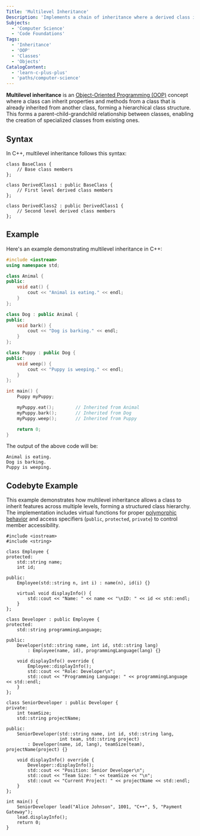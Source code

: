 ```yaml
---
Title: 'Multilevel Inheritance'
Description: 'Implements a chain of inheritance where a derived class inherits from another derived class, forming a parent-child-grandchild relationship between classes.'
Subjects:
  - 'Computer Science'
  - 'Code Foundations'
Tags:
  - 'Inheritance'
  - 'OOP'
  - 'Classes'
  - 'Objects'
CatalogContent:
  - 'learn-c-plus-plus'
  - 'paths/computer-science'
---
```


**Multilevel inheritance** is an [Object-Oriented Programming (OOP)](https://www.codecademy.com/resources/docs/general/programming-paradigms/object-oriented-programming) concept where a class can inherit properties and methods from a class that is already inherited from another class, forming a hierarchical class structure. This forms a parent-child-grandchild relationship between classes, enabling the creation of specialized classes from existing ones.

## Syntax

In C++, multilevel inheritance follows this syntax:

```pseudo
class BaseClass {
    // Base class members
};

class DerivedClass1 : public BaseClass {
    // First level derived class members
};

class DerivedClass2 : public DerivedClass1 {
    // Second level derived class members
};
```

## Example

Here's an example demonstrating multilevel inheritance in C++:

```cpp
#include <iostream>
using namespace std;

class Animal {
public:
    void eat() {
        cout << "Animal is eating." << endl;
    }
};

class Dog : public Animal {
public:
    void bark() {
        cout << "Dog is barking." << endl;
    }
};

class Puppy : public Dog {
public:
    void weep() {
        cout << "Puppy is weeping." << endl;
    }
};

int main() {
    Puppy myPuppy;

    myPuppy.eat();        // Inherited from Animal
    myPuppy.bark();       // Inherited from Dog
    myPuppy.weep();       // Inherited from Puppy

    return 0;
}
```

The output of the above code will be:

```
Animal is eating.
Dog is barking.
Puppy is weeping.
```

## Codebyte Example

This example demonstrates how multilevel inheritance allows a class to inherit features across multiple levels, forming a structured class hierarchy. The implementation includes virtual functions for proper [polymorphic behavior](https://www.codecademy.com/resources/docs/cpp/polymorphism) and access specifiers (`public`, `protected`, `private`) to control member accessibility.

```codebyte/cpp
#include <iostream>
#include <string>

class Employee {
protected:
    std::string name;
    int id;

public:
    Employee(std::string n, int i) : name(n), id(i) {}

    virtual void displayInfo() {
        std::cout << "Name: " << name << "\nID: " << id << std::endl;
    }
};

class Developer : public Employee {
protected:
    std::string programmingLanguage;

public:
    Developer(std::string name, int id, std::string lang)
        : Employee(name, id), programmingLanguage(lang) {}

    void displayInfo() override {
        Employee::displayInfo();
        std::cout << "Role: Developer\n";
        std::cout << "Programming Language: " << programmingLanguage << std::endl;
    }
};

class SeniorDeveloper : public Developer {
private:
    int teamSize;
    std::string projectName;

public:
    SeniorDeveloper(std::string name, int id, std::string lang,
                    int team, std::string project)
        : Developer(name, id, lang), teamSize(team), projectName(project) {}

    void displayInfo() override {
        Developer::displayInfo();
        std::cout << "Position: Senior Developer\n";
        std::cout << "Team Size: " << teamSize << "\n";
        std::cout << "Current Project: " << projectName << std::endl;
    }
};

int main() {
    SeniorDeveloper lead("Alice Johnson", 1001, "C++", 5, "Payment Gateway");
    lead.displayInfo();
    return 0;
}
```
